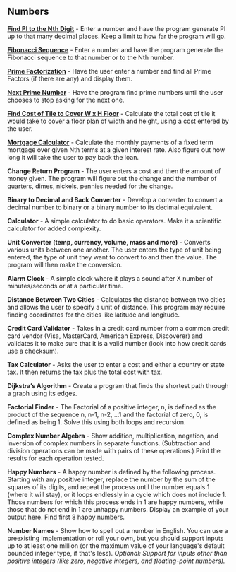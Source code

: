 Numbers
---------

**[Find PI to the Nth Digit](https://github.com/yahor-filipchyk/Projects/blob/master/Numbers/PiCalculator.java)** - Enter a number and have the program generate PI up to that many decimal places. Keep a limit to how far the program will go.

**[Fibonacci Sequence](https://github.com/yahor-filipchyk/Projects/blob/master/Numbers/Fibonacci.java)** - Enter a number and have the program generate the Fibonacci sequence to that number or to the Nth number.

**[Prime Factorization](https://github.com/yahor-filipchyk/Projects/blob/master/Numbers/PrimeFactorization.java)** - Have the user enter a number and find all Prime Factors (if there are any) and display them.

**[Next Prime Number](https://github.com/yahor-filipchyk/Projects/blob/master/Numbers/NextPrimeNumber.java)** - Have the program find prime numbers until the user chooses to stop asking for the next one.

**[Find Cost of Tile to Cover W x H Floor](https://github.com/yahor-filipchyk/Projects/blob/master/Numbers/FindingCostOfTiles.java)** - Calculate the total cost of tile it would take to cover a floor plan of width and height, using a cost entered by the user.

**[Mortgage Calculator](https://github.com/yahor-filipchyk/Projects/blob/master/Numbers/MortgageCalculator.java)** - Calculate the monthly payments of a fixed term mortgage over given Nth terms at a given interest rate. Also figure out how long it will take the user to pay back the loan.

**Change Return Program** - The user enters a cost and then the amount of money given. The program will figure out the change and the number of quarters, dimes, nickels, pennies needed for the change.

**Binary to Decimal and Back Converter** - Develop a converter to convert a decimal number to binary or a binary number to its decimal equivalent.

**Calculator** - A simple calculator to do basic operators. Make it a scientific calculator for added complexity.

**Unit Converter (temp, currency, volume, mass and more)** - Converts various units between one another. The user enters the type of unit being entered, the type of unit they want to convert to and then the value. The program will then make the conversion.

**Alarm Clock** - A simple clock where it plays a sound after X number of minutes/seconds or at a particular time.

**Distance Between Two Cities** - Calculates the distance between two cities and allows the user to specify a unit of distance. This program may require finding coordinates for the cities like latitude and longitude.

**Credit Card Validator** - Takes in a credit card number from a common credit card vendor (Visa, MasterCard, American Express, Discoverer) and validates it to make sure that it is a valid number (look into how credit cards use a checksum).

**Tax Calculator** - Asks the user to enter a cost and either a country or state tax. It then returns the tax plus the total cost with tax.

**Dijkstra’s Algorithm** - Create a program that finds the shortest path through a graph using its edges.

**Factorial Finder** - The Factorial of a positive integer, n, is defined as the product of the sequence n, n-1, n-2, ...1 and the factorial of zero, 0, is defined as being 1. Solve this using both loops and recursion.

**Complex Number Algebra** - Show addition, multiplication, negation, and inversion of complex numbers in separate functions. (Subtraction and division operations can be made with pairs of these operations.) Print the results for each operation tested.

**Happy Numbers** - A happy number is defined by the following process. Starting with any positive integer, replace the number by the sum of the squares of its digits, and repeat the process until the number equals 1 (where it will stay), or it loops endlessly in a cycle which does not include 1. Those numbers for which this process ends in 1 are happy numbers, while those that do not end in 1 are unhappy numbers. Display an example of your output here. Find first 8 happy numbers.

**Number Names** - Show how to spell out a number in English. You can use a preexisting implementation or roll your own, but you should support inputs up to at least one million (or the maximum value of your language's default bounded integer type, if that's less). *Optional: Support for inputs other than positive integers (like zero, negative integers, and floating-point numbers).*
